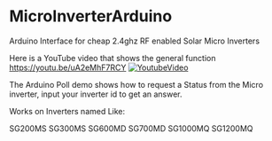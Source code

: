 # MicroInverterArduino
Arduino Interface for cheap 2.4ghz RF enabled Solar Micro Inverters

Here is a YouTube video that shows the general function
https://youtu.be/uA2eMhF7RCY
[![YoutubeVideo](https://img.youtube.com/vi/uA2eMhF7RCY/0.jpg)](https://www.youtube.com/watch?v=uA2eMhF7RCY)

The Arduino Poll demo shows how to request a Status from the Micro inverter, input your inverter id to get an answer.


Works on Inverters named Like:

SG200MS
SG300MS
SG600MD
SG700MD
SG1000MQ
SG1200MQ
